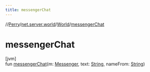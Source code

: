 ```yaml
---
title: messengerChat
---
```

//[Perry](../../../index.html)/[net.server.world](../index.html)/[World](index.html)/[messengerChat](messenger-chat.html)



# messengerChat



[jvm]\
fun [messengerChat](messenger-chat.html)(m: [Messenger](../-messenger/index.html), text: [String](https://kotlinlang.org/api/latest/jvm/stdlib/kotlin/-string/index.html), nameFrom: [String](https://kotlinlang.org/api/latest/jvm/stdlib/kotlin/-string/index.html))




